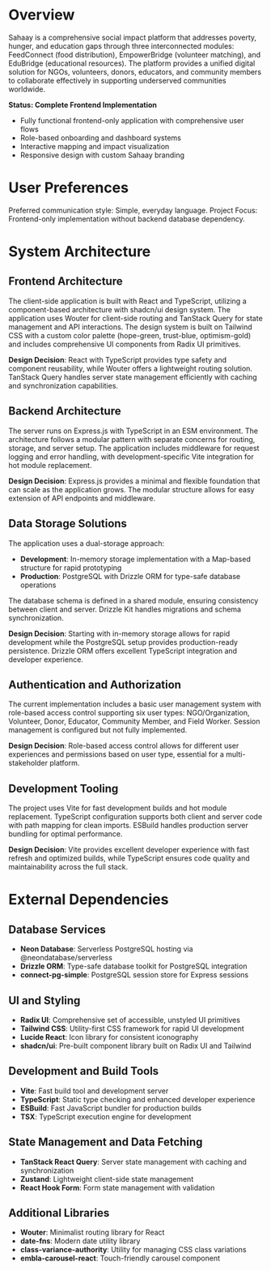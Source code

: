# Overview

Sahaay is a comprehensive social impact platform that addresses poverty, hunger, and education gaps through three interconnected modules: FeedConnect (food distribution), EmpowerBridge (volunteer matching), and EduBridge (educational resources). The platform provides a unified digital solution for NGOs, volunteers, donors, educators, and community members to collaborate effectively in supporting underserved communities worldwide.

**Status: Complete Frontend Implementation**
- Fully functional frontend-only application with comprehensive user flows
- Role-based onboarding and dashboard systems
- Interactive mapping and impact visualization
- Responsive design with custom Sahaay branding

# User Preferences

Preferred communication style: Simple, everyday language.
Project Focus: Frontend-only implementation without backend database dependency.

# System Architecture

## Frontend Architecture
The client-side application is built with React and TypeScript, utilizing a component-based architecture with shadcn/ui design system. The application uses Wouter for client-side routing and TanStack Query for state management and API interactions. The design system is built on Tailwind CSS with a custom color palette (hope-green, trust-blue, optimism-gold) and includes comprehensive UI components from Radix UI primitives.

**Design Decision**: React with TypeScript provides type safety and component reusability, while Wouter offers a lightweight routing solution. TanStack Query handles server state management efficiently with caching and synchronization capabilities.

## Backend Architecture
The server runs on Express.js with TypeScript in an ESM environment. The architecture follows a modular pattern with separate concerns for routing, storage, and server setup. The application includes middleware for request logging and error handling, with development-specific Vite integration for hot module replacement.

**Design Decision**: Express.js provides a minimal and flexible foundation that can scale as the application grows. The modular structure allows for easy extension of API endpoints and middleware.

## Data Storage Solutions
The application uses a dual-storage approach:
- **Development**: In-memory storage implementation with a Map-based structure for rapid prototyping
- **Production**: PostgreSQL with Drizzle ORM for type-safe database operations

The database schema is defined in a shared module, ensuring consistency between client and server. Drizzle Kit handles migrations and schema synchronization.

**Design Decision**: Starting with in-memory storage allows for rapid development while the PostgreSQL setup provides production-ready persistence. Drizzle ORM offers excellent TypeScript integration and developer experience.

## Authentication and Authorization
The current implementation includes a basic user management system with role-based access control supporting six user types: NGO/Organization, Volunteer, Donor, Educator, Community Member, and Field Worker. Session management is configured but not fully implemented.

**Design Decision**: Role-based access control allows for different user experiences and permissions based on user type, essential for a multi-stakeholder platform.

## Development Tooling
The project uses Vite for fast development builds and hot module replacement. TypeScript configuration supports both client and server code with path mapping for clean imports. ESBuild handles production server bundling for optimal performance.

**Design Decision**: Vite provides excellent developer experience with fast refresh and optimized builds, while TypeScript ensures code quality and maintainability across the full stack.

# External Dependencies

## Database Services
- **Neon Database**: Serverless PostgreSQL hosting via @neondatabase/serverless
- **Drizzle ORM**: Type-safe database toolkit for PostgreSQL integration
- **connect-pg-simple**: PostgreSQL session store for Express sessions

## UI and Styling
- **Radix UI**: Comprehensive set of accessible, unstyled UI primitives
- **Tailwind CSS**: Utility-first CSS framework for rapid UI development
- **Lucide React**: Icon library for consistent iconography
- **shadcn/ui**: Pre-built component library built on Radix UI and Tailwind

## Development and Build Tools
- **Vite**: Fast build tool and development server
- **TypeScript**: Static type checking and enhanced developer experience
- **ESBuild**: Fast JavaScript bundler for production builds
- **TSX**: TypeScript execution engine for development

## State Management and Data Fetching
- **TanStack React Query**: Server state management with caching and synchronization
- **Zustand**: Lightweight client-side state management
- **React Hook Form**: Form state management with validation

## Additional Libraries
- **Wouter**: Minimalist routing library for React
- **date-fns**: Modern date utility library
- **class-variance-authority**: Utility for managing CSS class variations
- **embla-carousel-react**: Touch-friendly carousel component